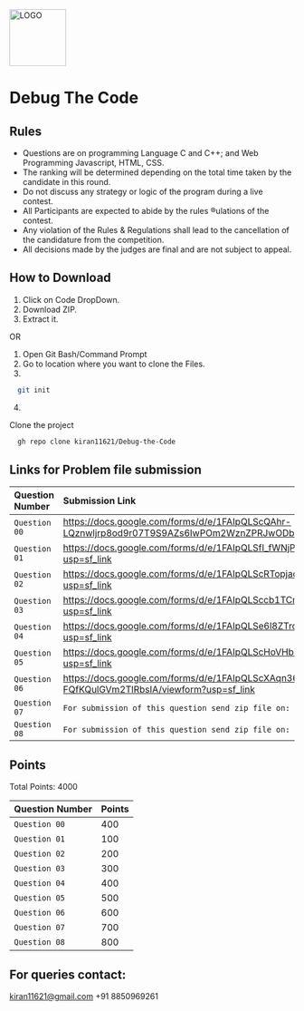 <img alt="LOGO" src="https://firebasestorage.googleapis.com/v0/b/images-to-link-converter.appspot.com/o/images%2FiNCSdGNIWPWhatsApp%20Image%202021-09-30%20at%2010.22.12%20PM.jpeg?alt=media&token=ec38739a-934c-4007-8ba6-65ed89705a53"  height="100">

# Debug The Code
## Rules

 - Questions are on programming Language C and C++; and Web Programming Javascript, HTML, CSS.
 - The ranking will be determined depending on the total time taken by the candidate in this round.
 - Do not discuss any strategy or logic of the program during a live contest.
 - All Participants are expected to abide by the rules ®ulations of the contest.
 - Any violation of the Rules & Regulations shall lead to the cancellation of the candidature from the competition.
 - All decisions made by the judges are final and are not subject to appeal.

## How to Download
1. Click on Code DropDown.
2. Download ZIP.
3. Extract it.

OR

1. Open Git Bash/Command Prompt
2. Go to location where you want to clone the Files.
3. 
```bash
  git init
```
4. 
Clone the project
```bash
  gh repo clone kiran11621/Debug-the-Code
```

## Links for Problem file submission

| Question Number | Submission Link     | 
| :-------- | :------- |
| `Question 00` | https://docs.google.com/forms/d/e/1FAIpQLScQAhr-LQznwljrp8od9r07T9S9AZs6IwPOm2WznZPRJwODbw/viewform?usp=sf_link |
| `Question 01` | https://docs.google.com/forms/d/e/1FAIpQLSfI_fWNjPdijiRmLWrP5w76sWPmNXM7pp8dNtJDlGvtUun9rA/viewform?usp=sf_link|
| `Question 02` | https://docs.google.com/forms/d/e/1FAIpQLScRTopjacD5A4jqAxI3MORY2Sis1vdhh7Th3cjXnCy53SE5mg/viewform?usp=sf_link|
| `Question 03` | https://docs.google.com/forms/d/e/1FAIpQLSccb1TCmHfReh2HuCESqEWYp9zENV3VgsmE-idEJl4YasI5Bw/viewform?usp=sf_link|
| `Question 04` | https://docs.google.com/forms/d/e/1FAIpQLSe6l8ZTrq3eDSCIPMePoYmZ857Rknnud0KSQkUnLNIEWCKcdg/viewform?usp=sf_link|
| `Question 05` | https://docs.google.com/forms/d/e/1FAIpQLScHoVHb7FYqoMjwa4b41hMhludrNguKqaS-Uft3ujq-Kdpi9w/viewform?usp=sf_link|
| `Question 06` | https://docs.google.com/forms/d/e/1FAIpQLScXAqn36LWoFp_X1MYUJyeb0Hb7vwV-FQfKQulGVm2TlRbsIA/viewform?usp=sf_link|
| `Question 07` | `For submission of this question send zip file on: `kiran11621@gmail.com|
| `Question 08` | `For submission of this question send zip file on: `kiran11621@gmail.com|

## Points
Total Points: 4000

| Question Number | Points     | 
| :-------- | :------- |
| `Question 00` | 400|
| `Question 01` | 100|
| `Question 02` | 200|
| `Question 03` | 300|
| `Question 04` | 400|
| `Question 05` | 500|
| `Question 06` | 600|
| `Question 07` | 700|
| `Question 08` | 800|

## For queries contact:
kiran11621@gmail.com
+91 8850969261
